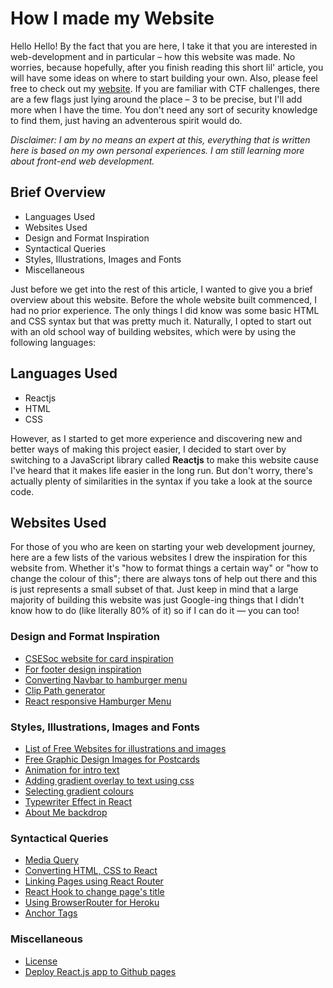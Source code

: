 # How I made my Website

Hello Hello! By the fact that you are here, I take it that you are interested in web-development and in particular – how this website was made. No worries, because hopefully, after you finish reading this short lil' article, you will have some ideas on where to start building your own. Also, please feel free to check out my [website](https://darianlmj.herokuapp.com). If you are familiar with CTF challenges, there are a few flags just lying around the place – 3 to be precise, but I'll add more when I have the time. You don't need any sort of security knowledge to find them, just having an adventerous spirit would do.

*Disclaimer: I am by no means an expert at this, everything that is written here is based on my own personal experiences. I am still learning more about front-end web development.*


## Brief Overview

- Languages Used
- Websites Used
- Design and Format Inspiration
- Syntactical Queries
- Styles, Illustrations, Images and Fonts
- Miscellaneous


Just before we get into the rest of this article, I wanted to give you a brief overview about this website. Before the whole website built commenced, I had no prior experience. The only things I did know was some basic HTML and CSS syntax but that was pretty much it. Naturally, I opted to start out with an old school way of building websites, which were by using the following languages:


## Languages Used

- Reactjs
- HTML
- CSS

However, as I started to get more experience and discovering new and better ways of making this project easier, I decided to start over by switching to a JavaScript library called **Reactjs** to make this website cause I've heard that it makes life easier in the long run. But don't worry, there's actually plenty of similarities in the syntax if you take a look at the source code.

## Websites Used

For those of you who are keen on starting your web development journey, here are a few lists of the various websites I drew the inspiration for this website from. Whether it's "how to format things a certain way" or "how to change the colour of this"; there are always tons of help out there and this is just represents a small subset of that. Just keep in mind that a large majority of building this website was just Google-ing things that I didn't know how to do (like literally 80% of it) so if I can do it — you can too!

### Design and Format Inspiration

- [CSESoc website for card inspiration](https://media.csesoc.org.au/tag/csesoc/)
- [For footer design inspiration](https://www.web-eau.net/blog/10-best-footer-html-css-snippets)
- [Converting Navbar to hamburger menu](https://dev.to/devggaurav/let-s-build-a-responsive-navbar-and-hamburger-menu-using-html-css-and-javascript-4gci)
- [Clip Path generator](https://bennettfeely.com/clippy/)
- [React responsive Hamburger Menu](https://www.youtube.com/watch?v=Nl54MJDR2p8)

### Styles, Illustrations, Images and Fonts

- [List of Free Websites for illustrations and images](https://graygrids.com/sites-to-download-web-graphic-design-elements/)
- [Free Graphic Design Images for Postcards](https://undraw.co/)
- [Animation for intro text](https://tobiasahlin.com/moving-letters/)
- [Adding gradient overlay to text using css](https://fossheim.io/writing/posts/css-text-gradient/)
- [Selecting gradient colours](https://uigradients.com/)
- [Typewriter Effect in React](https://www.npmjs.com/package/react-typewriter-effect)
- [About Me backdrop](https://medium.com/@jess_28346/upgrade-your-css-styling-with-clip-path-ddf6d4a3df5f)

### Syntactical Queries

- [Media Query](https://css-tricks.com/snippets/css/media-queries-for-standard-devices/)
- [Converting HTML, CSS to React](https://kirtikau.medium.com/react-converting-static-html-website-to-react-application-1a877a8e9948)
- [Linking Pages using React Router](https://www.youtube.com/watch?v=Law7wfdg_ls)
- [React Hook to change page's title](https://devdojo.com/krissanawat101/3-ways-to-set-a-document-title-in-react)
- [Using BrowserRouter for Heroku](https://stackoverflow.com/questions/41772411/react-routing-works-in-local-machine-but-not-heroku)
- [Anchor Tags](https://dev.to/gedalyakrycer/5-remarkable-react-router-features-anchor-links-query-params-more-2aeg#anchorLinks)

### Miscellaneous

- [License](https://docs.github.com/en/github/creating-cloning-and-archiving-repositories/creating-a-repository-on-github/licensing-a-repository)
- [Deploy React.js app to Github pages](https://www.youtube.com/watch?v=1wDzEjXbblM)
